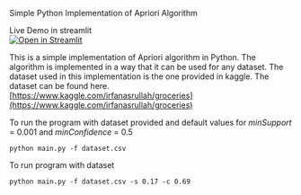 Simple Python Implementation of Apriori Algorithm

Live Demo in streamlit  
[![Open in Streamlit](https://static.streamlit.io/badges/streamlit_badge_black_white.svg)]()

This is a simple implementation of Apriori algorithm in Python. The algorithm is implemented in a way that it can be used for any dataset. The dataset used in this implementation is the one provided in kaggle. The dataset can be found here. [https://www.kaggle.com/irfanasrullah/groceries](https://www.kaggle.com/irfanasrullah/groceries)

To run the program with dataset provided and default values for _minSupport_ = 0.001 and _minConfidence_ = 0.5

    python main.py -f dataset.csv

To run program with dataset

    python main.py -f dataset.csv -s 0.17 -c 0.69
